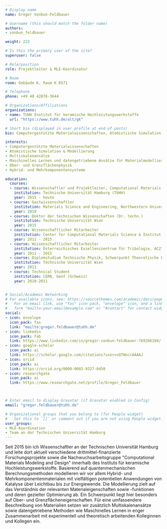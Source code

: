 ```yaml
---
# Display name
name: Gregor Vonbun-Feldbauer

# Username (this should match the folder name)
authors:
- vonbun_feldbauer

weight: 222

# Is this the primary user of the site?
superuser: false

# Role/position
role: Projektleiter & MLE-Koordinator

# Room
room: Gebäude K, Raum K 0571

# Telephone
phone: +49 40 42878-3644

# Organizations/Affiliations
organizations:
- name: TUHH Institut für keramische Hochleistungswerkstoffe
  url: "https://www.tuhh.de/alt/gk"

# Short bio (displayed in user profile at end of posts)
bio: Computergestützte Materialwissenschaften, Atomistische Simulation & Modellierung, Multiskalenansätze, Maschinelles Lernen und datengetriebene Ansätze für Materialmodellierung & -design, Hybrid- und Mehrkomponentensysteme, Ober- und Grenzflächenphysik

interests:
- Computergestützte Materialwissenschaften
- Atomistische Simulation & Modellierung
- Multiskalenansätze
- Maschinelles Lernen und datengetriebene Ansätze für Materialmodellierung & -design
- Ober- und Grenzflächenphysik
- Hybrid- und Mehrkomponentensysteme

education:
  courses:
  - course: Wissenschaftler und Projektleiter, Computational Materials Science, Institut für Keramische Hochleistungswerkstoffe 
    institution: Technische Universität Hamburg (TUHH)
    year: 2015 - heute
  - course: Gastwissenschaftler
    institution: Materials Science and Engineering, Northwestern University, Evanston (USA)
    year: 2019
  - course: Doktor der technischen Wissenschaften (Dr. techn.)
    institution: Technische Universität Wien
    year: 2015
  - course: Wissenschaftlicher Mitarbeiter
    institution: Center for Computational Materials Science & Institut für Angewandte Physik, Technische Universität Wien 
    year: 2011 - 2015
  - course: Wissenschaftlicher Mitarbeiter 
    institution: Österreichisches Exzellenzzentrum für Tribologie, AC2T research GmbH, Wiener Neustadt
    year: 2011 - 2015
  - course: Diplomstudium Technische Physik, Schwerpunkt Theoretische Physik
    institution: Technische Universität Wien
    year: 2011
  - course: Technical Student 
    institution: CERN, Genf (Schweiz)
    year: 2010-2011


# Social/Academic Networking
# For available icons, see: https://sourcethemes.com/academic/docs/page-builder/#icons
#   For an email link, use "fas" icon pack, "envelope" icon, and a link in the
#   form "mailto:your-email@example.com" or "#contact" for contact widget.
social:
- icon: envelope
  icon_pack: fas
  link: "mailto:gregor.feldbauer@tuhh.de"
- icon: linkedin
  icon_pack: fab
  link: https://www.linkedin.com/in/gregor-vonbun-feldbauer-7692661b9/
- icon: google-scholar
  icon_pack: ai
  link: https://scholar.google.com/citations?user=vQTWoccAAAAJ
- icon: orcid
  icon_pack: ai
  link: https://orcid.org/0000-0002-9327-0450
- icon: researchgate
  icon_pack: ai
  link: https://www.researchgate.net/profile/Gregor_Feldbauer



# Enter email to display Gravatar (if Gravatar enabled in Config)
email: "gregor.feldbauer@tuhh.de"

# Organizational groups that you belong to (for People widget)
#   Set this to `[]` or comment out if you are not using People widget.
user_groups:
- MLE-Koordination
- Team an der Technischen Universität Hamburg
---
```


Seit 2015 bin ich Wissenschaftler an der Technischen Universität Hamburg und leite dort aktuell verschiedene drittmittel-finanzierte Forschungsprojekte sowie die Nachwuchsarbeitsgruppe "Computational Materials Modeling and Design" innerhalb des Instituts für keramische Hochleistungswerkstoffe. Basierend auf quantenmechanischen Berechnungsmethoden modellieren wir vor allem Hybrid- und Mehrkomponentenmaterialen mit vielfältigen potentiellen Anwendungen von Katalyse über Leichtbau bis zur Energiewende. Die Modellierung zielt auf das Verständnis der relevanten Materialeigenschaften sowie -funktionen und deren gezielter Optimierung ab. Ein Schwerpunkt liegt hier besonders auf Ober- und Grenzflächeneigenschaften. Für eine umfassendere Beschreibung von Materialien setzen wir zusätzlich Multiskalenansätze sowie datengetriebene Methoden wie Maschinelles Lernen in enger Zusammenarbeit mit experimentell und theoretisch arbeitenden Kolleginnen und Kollegen ein.
